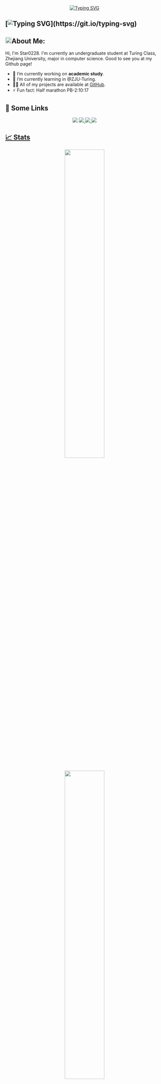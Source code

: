 <div align="center">
<a href="https://git.io/typing-svg"><img src="https://readme-typing-svg.herokuapp.com?font=Fira+Code&weight=600&size=35&pause=1000&color=00ABFF&width=650&height=80&lines=Hello%F0%9F%91%8B%2C+I'm+Star0228+%F0%9F%8E%AF%EF%B8%8F%F0%9F%9A%80%EF%B8%8F" alt="Typing SVG" /></a>
</div>

## [![Typing SVG](https://readme-typing-svg.demolab.com?font=Fira+Code&pause=1000&width=435&lines=Hi+++I++++am++++Star0228!)](https://git.io/typing-svg)
## <img src="https://media.giphy.com/media/WUlplcMpOCEmTGBtBW/giphy.gif" width="20">**About Me:**

Hi, I'm Star0228. I'm currently an undergraduate student at Turing Class, Zhejiang University, major in computer science. Good to see you at my Github page!

- 🔭 I’m currently working on **academic study**.
- 🌱 I’m currently learning in @ZJU-Turing.
- 👨‍💻 All of my projects are available at [GitHub](https://github.com/Star0228?tab=repositories).
- ⚡ Fun fact: Half marathon PB-2:10:17

## 🔗 Some Links
<div align="center">
<a href="https://star0228.github.io/"><img src="https://img.shields.io/badge/My%20Website-black?style=flat-square&logo=vercel&logoColor=white"></a> <a href="https://github.com/Star0228/"><img src="https://img.shields.io/badge/Github-black?style=flat-square&logo=github&logoColor=white"> <a href="https://www.zhihu.com/"><img src="https://img.shields.io/badge/ZhiHu-black?style=flat-square&logo=zhihu&logoColor=white">
</a> <a href="https://x.com/_Star0228"><img src="https://img.shields.io/badge/Twitter-black?style=flat-square&logo=Twitter&logoColor=white">
</div>

## 📈 Stats

<p align="center"> 
  <img width="50%" src="https://github-readme-stats.vercel.app/api?username=Star0228&show_icons=true&theme=tokyonight" />
</p>
<p align="center">
  <img width="50%" src="https://github-readme-streak-stats.herokuapp.com/?user=Star0228&theme=tokyonight" />
</p>


<!--START_SECTION:waka-->

```txt
Java               10 hrs 4 mins   ████████████▒░░░░░░░░░░░░   49.92 %
TypeScript         5 hrs 53 mins   ███████▒░░░░░░░░░░░░░░░░░   29.14 %
XML                1 hr 17 mins    █▓░░░░░░░░░░░░░░░░░░░░░░░   06.36 %
YAML               1 hr 8 mins     █▒░░░░░░░░░░░░░░░░░░░░░░░   05.66 %
GitIgnore file     33 mins         ▓░░░░░░░░░░░░░░░░░░░░░░░░   02.75 %
```

<!--END_SECTION:waka-->

<p align="center"> 
  <img width="50%" src="https://github-readme-stats.vercel.app/api/top-langs/?username=Star0228&show_icons=true&theme=tokyonight" />
</p>

[![Star0228's github activity graph](https://github-readme-activity-graph.vercel.app/graph?username=Star0228&theme=react-dark)](https://github.com/ashutosh00710/github-readme-activity-graph)


